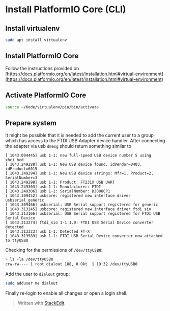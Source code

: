 # Install PlatformIO Core (CLI)
## Install virtualenv


```bash
sudo apt install virtualenv
```
## Install PlatformIO Core

Follow the instructions provided on [https://docs.platformio.org/en/latest/installation.html#virtual-environment](https://docs.platformio.org/en/latest/installation.html#virtual-environment)

## Activate PlatformIO Core

```bash
source ~/Kode/virtualenv/pio/bin/activate
```

## Prepare system
It might be possible that it is needed to add the current user to a group which has access to the FTDI USB Adapter device handler. After connecting the adapter via usb ``dmesg`` should return something similar to

```log
[ 1043.094445] usb 1-1: new full-speed USB device number 5 using xhci_hcd
[ 1043.249288] usb 1-1: New USB device found, idVendor=0403, idProduct=6015
[ 1043.249294] usb 1-1: New USB device strings: Mfr=1, Product=2, SerialNumber=3
[ 1043.249298] usb 1-1: Product: FT231X USB UART
[ 1043.249303] usb 1-1: Manufacturer: FTDI
[ 1043.249306] usb 1-1: SerialNumber: DJ008CP1
[ 1043.309452] usbcore: registered new interface driver usbserial_generic
[ 1043.309466] usbserial: USB Serial support registered for generic
[ 1043.313145] usbcore: registered new interface driver ftdi_sio
[ 1043.313166] usbserial: USB Serial support registered for FTDI USB Serial Device
[ 1043.313274] ftdi_sio 1-1:1.0: FTDI USB Serial Device converter detected
[ 1043.313323] usb 1-1: Detected FT-X
[ 1043.313589] usb 1-1: FTDI USB Serial Device converter now attached to ttyUSB0
```
Checking for the permissions of ``/dev/ttyUSB0``:
```bash
> ls -la /dev/ttyUSB0
crw-rw---- 1 root dialout 188, 0 Okt  1 19:32 /dev/ttyUSB0
```

Add the user to ``dialout`` group:
```bash
sudo adduser me dialout
```
Finally re-login to enable all changes or open a login shell.
> Written with [StackEdit](https://stackedit.io/).
<!--stackedit_data:
eyJoaXN0b3J5IjpbLTIwMzIxNjkxMzgsLTQwMzY1OTQ2MF19
-->